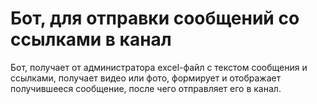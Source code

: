 # Бот, для отправки сообщений со ссылками в канал

Бот, получает от администратора excel-файл с текстом сообщения и ссылками, получает видео или фото, формирует и отображает получившееся сообщение, после чего отправляет его в канал.